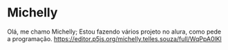 # Michelly
Olá, me chamo Michelly;
Estou fazendo vários projeto no alura, como pede a programação.
https://editor.p5js.org/michelly.telles.souza/full/WqPpA0lKl
